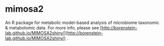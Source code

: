 # mimosa2

An R package for metabolic model-based analysis of microbiome taxonomic & metabolomic data. For more info, please see [http://borenstein-lab.github.io/MIMOSA2shiny/](http://borenstein-lab.github.io/MIMOSA2shiny/) .
